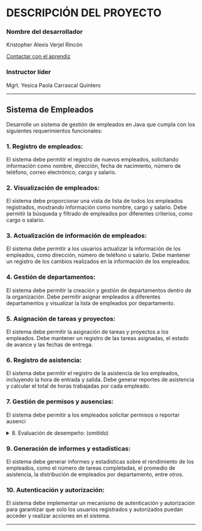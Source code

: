 # DESCRIPCIÓN DEL PROYECTO

### Nombre del desarrollador
Kristopher Alexis Verjel Rincón

[Contactar con el aprendiz](mailto:christian.verjel@soy.sena.edu.co)

### Instructor líder
Mgrt. Yesica Paola Carrascal Quintero

---

## Sistema de Empleados

Desarrolle un sistema de gestión de empleados en Java que cumpla con los siguientes requerimientos funcionales:

### 1. Registro de empleados:
El sistema debe permitir el registro de nuevos empleados, solicitando información como nombre, dirección, fecha de nacimiento, número de teléfono, correo electrónico, cargo y salario.

### 2. Visualización de empleados:
El sistema debe proporcionar una vista de lista de todos los empleados registrados, mostrando información como nombre, cargo y salario. Debe permitir la búsqueda y filtrado de empleados por diferentes criterios, como cargo o salario.

### 3. Actualización de información de empleados:
El sistema debe permitir a los usuarios actualizar la información de los empleados, como dirección, número de teléfono o salario. Debe mantener un registro de los cambios realizados en la información de los empleados.

### 4. Gestión de departamentos:
El sistema debe permitir la creación y gestión de departamentos dentro de la organización. Debe permitir asignar empleados a diferentes departamentos y visualizar la lista de empleados por departamento.

### 5. Asignación de tareas y proyectos:
El sistema debe permitir la asignación de tareas y proyectos a los empleados. Debe mantener un registro de las tareas asignadas, el estado de avance y las fechas de entrega.

### 6. Registro de asistencia:
El sistema debe permitir el registro de la asistencia de los empleados, incluyendo la hora de entrada y salida. Debe generar reportes de asistencia y calcular el total de horas trabajadas por cada empleado.

### 7. Gestión de permisos y ausencias:
El sistema debe permitir a los empleados solicitar permisos o reportar ausenci

<details>
  <summary>8. Evaluación de desempeño: (omitido)</summary>
  El sistema debe permitir realizar evaluaciones periódicas del desempeño de los empleados. Debe permitir la creación de criterios de evaluación, asignar puntuaciones y generar informes de desempeño individual y grupal.
</details>

### 9. Generación de informes y estadísticas:
El sistema debe generar informes y estadísticas sobre el rendimiento de los empleados, como el número de tareas completadas, el promedio de asistencia, la distribución de empleados por departamento, entre otros.

### 10. Autenticación y autorización:
El sistema debe implementar un mecanismo de autenticación y autorización para garantizar que solo los usuarios registrados y autorizados puedan acceder y realizar acciones en el sistema.

---
